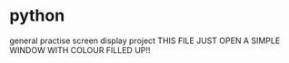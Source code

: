 # python
general practise screen display project
THIS FILE JUST OPEN A SIMPLE WINDOW WITH COLOUR FILLED UP!!
